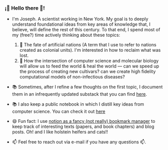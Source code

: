 ### ¡👋 Hello there 👋!
- I'm Joseph. A scientist working in New York. My goal is to deeply understand foundational ideas from key areas of knowledge that, I believe, will define the rest of this century. To that end, I spend most of my (free?) time actively thinking about these topics:
    1. 🤔 The fate of artificial nations (A term that I use to refer to nations created as colonial units). I'm interested in how to reclaim what was lost.
    2. 🤔 How the intersection of computer science and molecular biology will allow us to feed the world & heal the world — can we speed up the process of creating new cultivars? can we create high fidelity computational models of non-infectious diseases?
    
- 📚 Sometimes, after I refine a few thoughts on the first topic, I document them in an infrequently updated substack that you can find [here](https://sauti.substack.com/).
- 📚 I also keep a public notebook in which I distill key ideas from computer science. You can check it out [here](https://github.com/jlikhuva/blog)
- 😄 Fun fact: I use [notion as a fancy (not really) bookmark manager](https://www.notion.so/Live-Edification-List-56d437d50e904def8ea447141b980852) to keep track of interesting texts (papers, and book chapters) and blog posts. Oh! and I like holstein heifers and cats!!

- 📫 Feel free to reach out via e-mail if you have any questions 📫. 
<!--
**jlikhuva/jlikhuva** is a ✨ _special_ ✨ repository because its `README.md` (this file) appears on your GitHub profile.

Here are some ideas to get you started:

- 🔭 I’m currently working on ...
-  I’m currently learning ...
- 👯 I’m looking to collaborate on ...
-  I’m looking for help with ...
- ...
- How to reach me: ...
- 😄 Pronouns: ...
- ⚡ Fun fact: ...
-->
